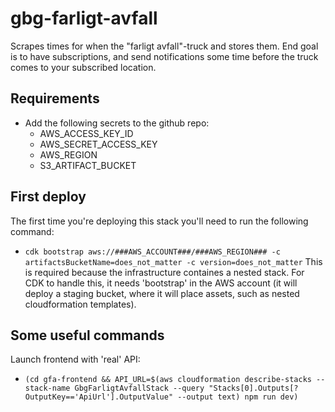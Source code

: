# gbg-farligt-avfall
Scrapes times for when the "farligt avfall"-truck and stores them.
End goal is to have subscriptions, and send notifications some time before the truck comes to your subscribed location.

## Requirements
 - Add the following secrets to the github repo:
   - AWS_ACCESS_KEY_ID
   - AWS_SECRET_ACCESS_KEY
   - AWS_REGION
   - S3_ARTIFACT_BUCKET 

## First deploy
The first time you're deploying this stack you'll need to run the following command:
 - `cdk bootstrap aws://###AWS_ACCOUNT###/###AWS_REGION### -c artifactsBucketName=does_not_matter -c version=does_not_matter`
This is required because the infrastructure containes a nested stack. For CDK to handle this, it needs 'bootstrap' in the AWS account (it will deploy a staging bucket, where it will place assets, such as nested cloudformation templates).

## Some useful commands
Launch frontend with 'real' API:
 - `(cd gfa-frontend && API_URL=$(aws cloudformation describe-stacks --stack-name GbgFarligtAvfallStack --query "Stacks[0].Outputs[?OutputKey=='ApiUrl'].OutputValue" --output text) npm run dev)`
